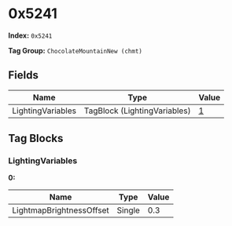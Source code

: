 # 0x5241

**Index:** ```0x5241```

**Tag Group:** ```ChocolateMountainNew (chmt)```

## Fields

Name	| Type	| Value
---	|---	|---	|
LightingVariables	|TagBlock (LightingVariables)	|[1](#lightingvariables)


## Tag Blocks

### LightingVariables

**0:**

Name	| Type	| Value
---	|---	|---	|
LightmapBrightnessOffset	|Single	|0.3


